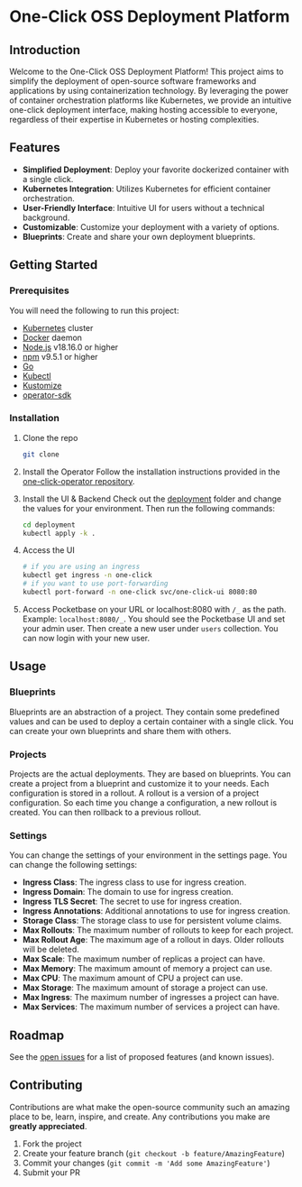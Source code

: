 # One-Click OSS Deployment Platform

## Introduction

Welcome to the One-Click OSS Deployment Platform! This project aims to simplify the deployment of open-source software frameworks and applications by using containerization technology. By leveraging the power of container orchestration platforms like Kubernetes, we provide an intuitive one-click deployment interface, making hosting accessible to everyone, regardless of their expertise in Kubernetes or hosting complexities.

## Features

- **Simplified Deployment**: Deploy your favorite dockerized container with a single click.
- **Kubernetes Integration**: Utilizes Kubernetes for efficient container orchestration.
- **User-Friendly Interface**: Intuitive UI for users without a technical background.
- **Customizable**: Customize your deployment with a variety of options.
- **Blueprints**: Create and share your own deployment blueprints.

## Getting Started

### Prerequisites

You will need the following to run this project:

- [Kubernetes](https://kubernetes.io/) cluster
- [Docker](https://www.docker.com/) daemon
- [Node.js](https://nodejs.org/en/) v18.16.0 or higher
- [npm](https://www.npmjs.com/) v9.5.1 or higher
- [Go](https://golang.org/)
- [Kubectl](https://kubernetes.io/docs/tasks/tools/)
- [Kustomize](https://kubernetes.io/docs/tasks/manage-kubernetes-objects/kustomization/)
- [operator-sdk](https://sdk.operatorframework.io/docs/installation/)

### Installation

1. Clone the repo
   ```sh
   git clone
    ```

2. Install the Operator
   Follow the installation instructions provided in the [one-click-operator repository](https://github.com/janlauber/one-click-operator).

3. Install the UI & Backend
    Check out the [deployment](./deployment/) folder and change the values for your environment. Then run the following commands:
    ```sh
    cd deployment
    kubectl apply -k .
    ```

4. Access the UI
    ```sh
    # if you are using an ingress
    kubectl get ingress -n one-click
    # if you want to use port-forwarding
    kubectl port-forward -n one-click svc/one-click-ui 8080:80
    ```

5. Access Pocketbase on your URL or localhost:8080 with `/_` as the path. Example: `localhost:8080/_`. You should see the Pocketbase UI and set your admin user. Then create a new user under `users` collection. You can now login with your new user.

## Usage

### Blueprints

Blueprints are an abstraction of a project. They contain some predefined values and can be used to deploy a certain container with a single click. You can create your own blueprints and share them with others.

### Projects

Projects are the actual deployments. They are based on blueprints. You can create a project from a blueprint and customize it to your needs.
Each configuration is stored in a rollout. A rollout is a version of a project configuration. So each time you change a configuration, a new rollout is created. You can then rollback to a previous rollout.

### Settings

You can change the settings of your environment in the settings page. You can change the following settings:

- **Ingress Class**: The ingress class to use for ingress creation.
- **Ingress Domain**: The domain to use for ingress creation.
- **Ingress TLS Secret**: The secret to use for ingress creation.
- **Ingress Annotations**: Additional annotations to use for ingress creation.
- **Storage Class**: The storage class to use for persistent volume claims.
- **Max Rollouts**: The maximum number of rollouts to keep for each project.
- **Max Rollout Age**: The maximum age of a rollout in days. Older rollouts will be deleted.
- **Max Scale**: The maximum number of replicas a project can have.
- **Max Memory**: The maximum amount of memory a project can use.
- **Max CPU**: The maximum amount of CPU a project can use.
- **Max Storage**: The maximum amount of storage a project can use.
- **Max Ingress**: The maximum number of ingresses a project can have.
- **Max Services**: The maximum number of services a project can have.

## Roadmap

See the [open issues](https://github.com/janlauber/one-click/issues) for a list of proposed features (and known issues).

## Contributing

Contributions are what make the open-source community such an amazing place to be, learn, inspire, and create. Any contributions you make are **greatly appreciated**.

1. Fork the project
2. Create your feature branch (`git checkout -b feature/AmazingFeature`)
3. Commit your changes (`git commit -m 'Add some AmazingFeature'`)
4. Submit your PR
